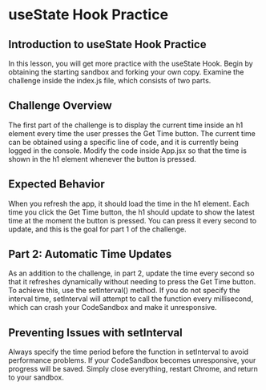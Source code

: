 # useState Hook Practice

## Introduction to useState Hook Practice

In this lesson, you will get more practice with the useState Hook. Begin by obtaining the starting sandbox and forking your own copy. Examine the challenge inside the index.js file, which consists of two parts.

## Challenge Overview

The first part of the challenge is to display the current time inside an h1 element every time the user presses the Get Time button. The current time can be obtained using a specific line of code, and it is currently being logged in the console. Modify the code inside App.jsx so that the time is shown in the h1 element whenever the button is pressed.

## Expected Behavior

When you refresh the app, it should load the time in the h1 element. Each time you click the Get Time button, the h1 should update to show the latest time at the moment the button is pressed. You can press it every second to update, and this is the goal for part 1 of the challenge.

## Part 2: Automatic Time Updates

As an addition to the challenge, in part 2, update the time every second so that it refreshes dynamically without needing to press the Get Time button. To achieve this, use the setInterval() method. If you do not specify the interval time, setInterval will attempt to call the function every millisecond, which can crash your CodeSandbox and make it unresponsive.

## Preventing Issues with setInterval

Always specify the time period before the function in setInterval to avoid performance problems. If your CodeSandbox becomes unresponsive, your progress will be saved. Simply close everything, restart Chrome, and return to your sandbox.
